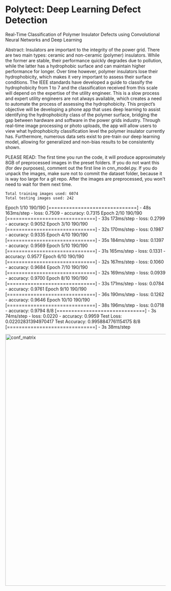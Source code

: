 # Polytect: Deep Learning Defect Detection
Real-Time Classification of Polymer Insulator Defects using Convolutional Neural Networks and Deep Learning

Abstract:
Insulators are important to the integrity of the power grid. There are two main types: ceramic and non-ceramic (polymer) insulators. While the former are stable, their performance quickly degrades due to pollution, while the latter has a hydrophobic surface and can maintain higher performance for longer. Over time however, polymer insulators lose their hydrophobicity, which makes it very important to assess their surface conditions. The IEEE standards have developed a guide to classify the hydrophobicity from 1 to 7 and the classification received from this scale will depend on the expertise of the utility engineer. This is a slow process and expert utility engineers are not always available, which creates a need to automate the process of assessing the hydrophobicity. This project’s objective will be developing a phone app that uses deep learning to assist identifying the hydrophobicity class of the polymer surface, bridging the gap between hardware and software in the power grids industry. Through real-time image processing or photo uploads, the app will allow users to view what hydrophobicity classification level the polymer insulator currently has. Furthermore, numerous data sets exist to pre-train our deep learning model, allowing for generalized and non-bias results to be consistently shown.

PLEASE READ:
    The first time you run the code, it will produce approximately 8GB of preprocessed images in the preset folders.
    If you do not want this (for dev purposes), comment out the first line in cnn_model.py.
    If you do unpack the images, make sure not to commit the dataset folder, because it is way too large for a git repo.
    After the images are preprocessed, you won't need to wait for them next time.

    Total training images used: 6074
    Total testing images used: 242
Epoch 1/10
190/190 [==============================] - 48s 163ms/step - loss: 0.7509 - accuracy: 0.7315
Epoch 2/10
190/190 [==============================] - 33s 173ms/step - loss: 0.2799 - accuracy: 0.9052
Epoch 3/10
190/190 [==============================] - 32s 170ms/step - loss: 0.1987 - accuracy: 0.9335
Epoch 4/10
190/190 [==============================] - 35s 184ms/step - loss: 0.1397 - accuracy: 0.9569
Epoch 5/10
190/190 [==============================] - 31s 165ms/step - loss: 0.1331 - accuracy: 0.9577
Epoch 6/10
190/190 [==============================] - 32s 167ms/step - loss: 0.1060 - accuracy: 0.9684
Epoch 7/10
190/190 [==============================] - 32s 169ms/step - loss: 0.0939 - accuracy: 0.9700
Epoch 8/10
190/190 [==============================] - 33s 171ms/step - loss: 0.0784 - accuracy: 0.9761
Epoch 9/10
190/190 [==============================] - 36s 190ms/step - loss: 0.1262 - accuracy: 0.9646
Epoch 10/10
190/190 [==============================] - 38s 196ms/step - loss: 0.0718 - accuracy: 0.9794
8/8 [==============================] - 3s 74ms/step - loss: 0.0220 - accuracy: 0.9959
Test Loss: 0.02202831394970417
Test Accuracy: 0.9958847761154175
8/8 [==============================] - 3s 38ms/step

<img width="789" alt="conf_matrix" src="https://github.com/DanielT504/deep-learning-defect-detection/assets/62156098/641edcf6-410e-4857-99da-f447fc7d5e40">

